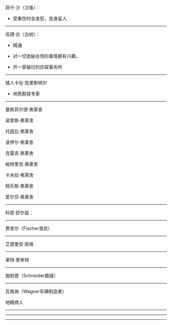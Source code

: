 
菲什·沙（沙鱼）：

- 受重伤时会发狂，变身鲨人



---

伍德·古（古树）：



- 精通

- 对一切诡秘古怪的事情都有兴趣，

- 开一家破烂的侦探事务所



---

矮人卡伦·克里斯特尔

- 地质勘探专家



---




曼斯菲尔德·弗莱舍

诺里斯·弗莱舍

托因比·弗莱舍


波伊尔·弗莱舍



克雷吉·弗莱舍

帕特里克·弗莱舍


卡米拉·弗莱舍

桃乐斯·弗莱舍

爱尔莎·弗莱舍

---

科恩·舒尔兹：



---

费舍尔（Fischer渔民）

---

艾德里安·耶格

---

莱特·里希特

---
施耐德（Schneider裁缝）


---

瓦格纳（Wagner车辆制造者）

地精商人

---


---




---